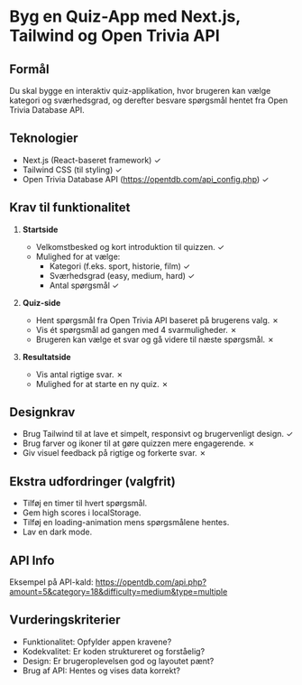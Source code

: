 # Byg en Quiz-App med Next.js, Tailwind og Open Trivia API

## Formål
Du skal bygge en interaktiv quiz-applikation, hvor brugeren kan vælge kategori og sværhedsgrad, og derefter besvare spørgsmål hentet fra Open Trivia Database API.

## Teknologier
- Next.js (React-baseret framework) ✓
- Tailwind CSS (til styling) ✓
- Open Trivia Database API (https://opentdb.com/api_config.php) ✓

## Krav til funktionalitet

1. **Startside**
   - Velkomstbesked og kort introduktion til quizzen. ✓
   - Mulighed for at vælge:
     - Kategori (f.eks. sport, historie, film) ✓
     - Sværhedsgrad (easy, medium, hard) ✓
     - Antal spørgsmål ✓

2. **Quiz-side**
   - Hent spørgsmål fra Open Trivia API baseret på brugerens valg. ✗
   - Vis ét spørgsmål ad gangen med 4 svarmuligheder. ✗
   - Brugeren kan vælge et svar og gå videre til næste spørgsmål. ✗

3. **Resultatside**
   - Vis antal rigtige svar. ✗
   - Mulighed for at starte en ny quiz. ✗

## Designkrav
- Brug Tailwind til at lave et simpelt, responsivt og brugervenligt design. ✓
- Brug farver og ikoner til at gøre quizzen mere engagerende. ✗
- Giv visuel feedback på rigtige og forkerte svar. ✗

## Ekstra udfordringer (valgfrit)
- Tilføj en timer til hvert spørgsmål.
- Gem high scores i localStorage.
- Tilføj en loading-animation mens spørgsmålene hentes.
- Lav en dark mode.

## API Info
Eksempel på API-kald:
https://opentdb.com/api.php?amount=5&category=18&difficulty=medium&type=multiple

## Vurderingskriterier
- Funktionalitet: Opfylder appen kravene?
- Kodekvalitet: Er koden struktureret og forståelig?
- Design: Er brugeroplevelsen god og layoutet pænt?
- Brug af API: Hentes og vises data korrekt?
